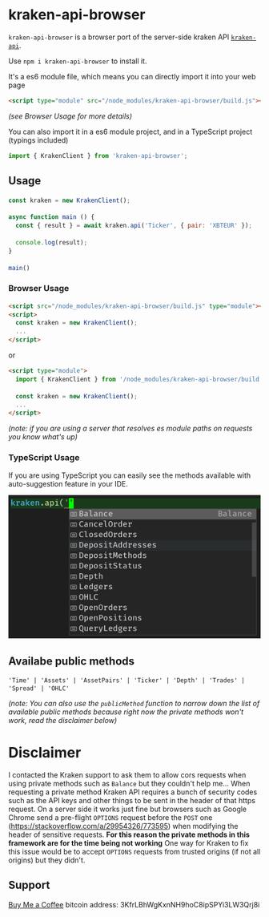 # kraken-api-browser

`kraken-api-browser` is a browser port of the server-side kraken API [`kraken-api`](https://github.com/nothingisdead/npm-kraken-api).

Use `npm i kraken-api-browser` to install it.

It's a es6 module file, which means you can directly import it into your web page

```html
<script type="module" src="/node_modules/kraken-api-browser/build.js"></script>
```
*(see Browser Usage for more details)*  


You can also import it in a es6 module project, and in a TypeScript project (typings included)

```typescript
import { KrakenClient } from 'kraken-api-browser';
```

## Usage

```javascript
const kraken = new KrakenClient();

async function main () {
  const { result } = await kraken.api('Ticker', { pair: 'XBTEUR' });

  console.log(result);
}

main()
```

### Browser Usage

```html
<script src="/node_modules/kraken-api-browser/build.js" type="module"></script>
<script>
  const kraken = new KrakenClient();
  ...
</script>
```

or

```html
<script type="module">
  import { KrakenClient } from '/node_modules/kraken-api-browser/build.js';

  const kraken = new KrakenClient();
  ...
</script>
```

*(note: if you are using a server that resolves es module paths on requests you know what's up)*

### TypeScript Usage

If you are using TypeScript you can easily see the methods available with auto-suggestion feature in your IDE.

<img src="screencapture.png"/>


## Availabe public methods

```
'Time' | 'Assets' | 'AssetPairs' | 'Ticker' | 'Depth' | 'Trades' | 'Spread' | 'OHLC'
```
*(note: You can also use the `publicMethod` function to narrow down the list of available public methods because right now the private methods won't work, read the disclaimer below)*


# Disclaimer

I contacted the Kraken support to ask them to allow cors requests when using private methods such as `Balance` but they couldn't help me... When requesting a private method Kraken API requires a bunch of security codes such as the API keys and other things to be sent in the header of that https request. On a server side it works just fine but browsers such as Google Chrome send a pre-flight `OPTIONS` request before the `POST` one (https://stackoverflow.com/a/29954326/773595) when modifying the header of sensitive requests.
**For this reason the private methods in this framework are for the time being not working**
One way for Kraken to fix this issue would be to accept `OPTIONS` requests from trusted origins (if not all origins) but they didn't.


## Support

[Buy Me a Coffee](https://www.buymeacoffee.com/vdegenne)
bitcoin address: 3KfrLBhWgKxnNH9hoC8ipSPYi3LW3Qrj8i